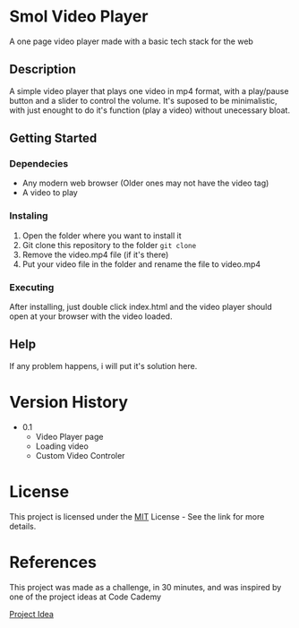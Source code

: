 # Smol Video Player
A one page video player made with a basic tech stack for the web
## Description
A simple video player that plays one video in mp4 format, with a play/pause button and a slider to control the volume. It's suposed to be minimalistic, with just enought to do it's function (play a video) without unecessary bloat.
## Getting Started
### Dependecies
- Any modern web browser (Older ones may not have the video tag)
- A video to play

### Instaling
1. Open the folder where you want to install it
2. Git clone this repository to the folder
```git clone ```
3. Remove the video.mp4 file (if it's there)
4. Put your video file in the folder and rename the file to video.mp4

### Executing
After installing, just double click index.html and the video player should open at your browser with the video loaded.

## Help

If any problem happens, i will put it's solution here.

# Version History

- 0.1
    - Video Player page
    - Loading video
    - Custom Video Controler

# License
This project is licensed under the [MIT](https://github.com/git/git-scm.com/blob/main/MIT-LICENSE.txt) License - See the link for more details.

# References

This project was made as a challenge, in 30 minutes, and was inspired by one of the project ideas at Code Cademy

[Project Idea](https://www.codecademy.com/resources/blog/coding-projects-to-complete-in-one-hour/)